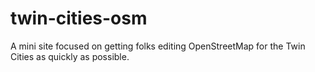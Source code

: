 twin-cities-osm
===============

A mini site focused on getting folks editing OpenStreetMap for the Twin Cities as quickly as possible.
